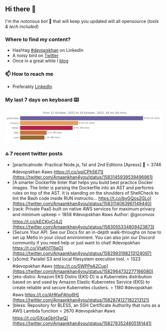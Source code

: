 <!--- [![Hits](https://hits.seeyoufarm.com/api/count/incr/badge.svg?url=https%3A%2F%2Fgithub.com%2Fakhan4u%2Fhit-counter&count_bg=%2379C83D&title_bg=%23555555&icon=&icon_color=%23E7E7E7&title=visits&edge_flat=false)](https://hits.seeyoufarm.com) --->

## Hi there 👋

I'm the _notorious bot_ 🤣 that will keep you updated will all opensource (_tools & tech included_) 

### Where to find my content?

* Hashtag [#devopskhan](https://www.linkedin.com/feed/hashtag/devopskhan) on LinkedIn
* A noisy bird on [Twitter](https://twitter.com/Amaankhan4you)
* Once in a great while I [blog](https://linuxparrot.com) 


### 📫 **How to reach me**

* Preferably [LinkedIn](https://www.linkedin.com/in/amaan-khan-linux-ninja)

### My last 7 days on keyboard ⌨️

<img src="https://github.com/akhan4u/akhan4u/blob/main/images/stat.svg" alt="Amaan's Wakatime Activity!"/>

### 🔝 7 recent twitter posts
<!-- DEVDOJO:START -->
- [practicalnode: Practical Node.js, 1st and 2nd Editions [Apress] 📓
⭐️ 3746
#devopskhan #aws
https://t.co/sqjCPh5671](https://twitter.com/Amaankhan4you/status/1583145939539496961)
- [A smarter Dockerfile linter that helps you build best practice Docker images. The linter is parsing the Dockerfile into an AST and performs rules on top of the AST. It is standing on the shoulders of ShellCheck to lint the Bash code inside RUN instructio… https://t.co/byGQos2GLo](https://twitter.com/Amaankhan4you/status/1583114063961149440)
- [rack: Private PaaS built on native AWS services for maximum privacy and minimum upkeep
⭐️ 1858
#devopskhan #aws
Author: @goconvox
https://t.co/kECKjyCj4J](https://twitter.com/Amaankhan4you/status/1583055334809423873)
- [Secure Your API. See our Docs for an in-depth walk-throughs on how to set up Metlo in your cloud environment. You can also join our Discord community if you need help or just want to chat! #devopskhan https://t.co/VtaKh1T6aO](https://twitter.com/Amaankhan4you/status/1582993198213124097)
- [s5cmd: Parallel S3 and local filesystem execution tool.
⭐️ 1323
#devopskhan #aws
https://t.co/5WPPeA2Cup](https://twitter.com/Amaankhan4you/status/1582964732277166080)
- [eks-distro: Amazon EKS Distro &lpar;EKS-D&rpar; is a Kubernetes distribution based on and used by Amazon Elastic Kubernetes Service &lpar;EKS&rpar; to create reliable and secure Kubernetes clusters.
⭐️ 1180
#devopskhan #aws
https://t.co/AHKwFAho6H](https://twitter.com/Amaankhan4you/status/1582874127182213121)
- [bless: Repository for BLESS, an SSH Certificate Authority that runs as a AWS Lambda function
⭐️ 2670
#devopskhan #aws
https://t.co/GXcaGbH3wQ](https://twitter.com/Amaankhan4you/status/1582783524805181441)
<!-- DEVDOJO:END -->

<!-- ![Amaan's GitHub stats](https://github-readme-stats.vercel.app/api?username=akhan4u&count_private=true&show_icons=true&hide=contribs) -->
